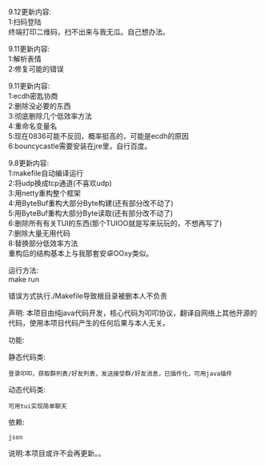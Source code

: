 9.12更新内容:<br>
1:扫码登陆<br>
终端打印二维码，扫不出来与我无瓜。自己想办法。

9.11更新内容:<br>
1:解析表情<br>
2:修复可能的错误

9.11更新内容:<br>
1:ecdh密匙协商<br>
2:删除没必要的东西<br>
3:彻底删除几个低效率方法<br>
4:重命名变量名<br>
5:现在0836可能不反回，概率挺高的，可能是ecdh的原因<br>
6:bouncycastle需要安装在jre里，自行百度。

9.8更新内容:<br>
1:makefile自动编译运行<br>
2:将udp换成tcp通道(不喜欢udp)<br>
3:用netty重构整个框架<br>
4:用ByteBuf重构大部分Byte构建(还有部分改不动了)<br>
5:用ByteBuf重构大部分Byte读取(还有部分改不动了)<br>
6:删除所有有关TUI的东西(那个TUIOO就是写来玩玩的，不想再写了)<br>
7:删除大量无用代码<br>
8:替换部分低效率方法<br>
重构后的结构基本上与我那套安卓OOxy类似。

运行方法:<br>
make run

错误方式执行./Makefile导致根目录被删本人不负责

声明:
本项目由纯java代码开发，核心代码为叩叩协议，翻译自网络上其他开源的代码，使用本项目代码产生的任何后果与本人无关。

功能:

  静态代码类:

    登录叩叩，获取群列表/好友列表，发送接受群/好友消息，已插件化，可用java插件
  动态代码类:

    可用tui实现简单聊天

依赖:

    json


说明:本项目或许不会再更新。。